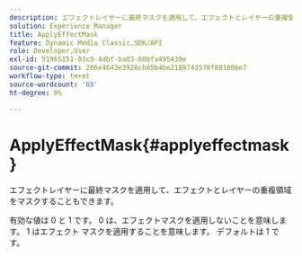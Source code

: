 ```yaml
---
description: エフェクトレイヤーに最終マスクを適用して、エフェクトとレイヤーの重複領域をマスクすることもできます。
solution: Experience Manager
title: ApplyEffectMask
feature: Dynamic Media Classic,SDK/API
role: Developer,User
exl-id: 51965151-03c9-4dbf-ba03-80bfa495439e
source-git-commit: 206e4643e3926cb85b4be2189743578f88180be7
workflow-type: tm+mt
source-wordcount: '65'
ht-degree: 0%

---
```


# ApplyEffectMask{#applyeffectmask}

エフェクトレイヤーに最終マスクを適用して、エフェクトとレイヤーの重複領域をマスクすることもできます。

有効な値は 0 と 1 です。 0 は、エフェクトマスクを適用しないことを意味します。 1 はエフェクト マスクを適用することを意味します。 デフォルトは 1 です。
